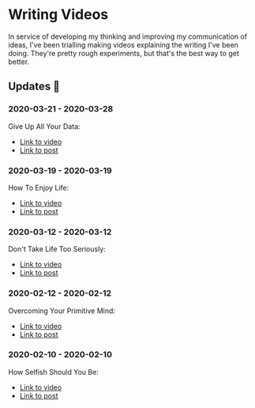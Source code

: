 # Writing Videos

In service of developing my thinking and improving my communication of ideas, I've been trialling making videos explaining the writing I've been doing. They're pretty rough experiments, but that's the best way to get better.

## Updates 🔼

### 2020-03-21 - 2020-03-28

Give Up All Your Data:

- [Link to video](https://www.youtube.com/watch?v=iB9kBSrxokU)
- [Link to post](https://writing.charliejackson.com/writing/privacy.html)

### 2020-03-19 - 2020-03-19

How To Enjoy Life:

- [Link to video](https://www.youtube.com/watch?v=fASKPSNm7o0&t=5s)
- [Link to post](https://writing.charliejackson.com/writing/enjoy-life.html)

### 2020-03-12 - 2020-03-12

Don't Take Life Too Seriously:

- [Link to video](https://www.youtube.com/watch?v=nM-xWZ8izEI&t=3s)
- [Link to post](https://writing.charliejackson.com/writing/serious.html)

### 2020-02-12 - 2020-02-12

Overcoming Your Primitive Mind:

- [Link to video](https://www.youtube.com/watch?v=tCGLy5USmQQ)
- [Link to post](https://writing.charliejackson.com/writing/primitive-mind.html)

### 2020-02-10 - 2020-02-10

How Selfish Should You Be:

- [Link to video](https://www.youtube.com/watch?v=cHRZj5J3jFg)
- [Link to post](https://writing.charliejackson.com/writing/selfish.html)
